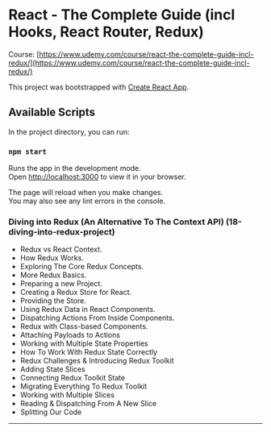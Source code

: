 # React - The Complete Guide (incl Hooks, React Router, Redux)
Course: [https://www.udemy.com/course/react-the-complete-guide-incl-redux/](https://www.udemy.com/course/react-the-complete-guide-incl-redux/)

This project was bootstrapped with [Create React App](https://github.com/facebook/create-react-app).

## Available Scripts

In the project directory, you can run:

### `npm start`

Runs the app in the development mode.\
Open [http://localhost:3000](http://localhost:3000) to view it in your browser.

The page will reload when you make changes.\
You may also see any lint errors in the console.

### Diving into Redux (An Alternative To The Context API) (18-diving-into-redux-project)
- Redux vs React Context.
- How Redux Works.
- Exploring The Core Redux Concepts.
- More Redux Basics.
- Preparing a new Project.
- Creating a Redux Store for React.
- Providing the Store.
- Using Redux Data in React Components.
- Dispatching Actions From Inside Components.
- Redux with Class-based Components.
- Attaching Payloads to Actions
- Working with Multiple State Properties
- How To Work With Redux State Correctly
- Redux Challenges & Introducing Redux Toolkit
- Adding State Slices
- Connecting Redux Toolkit State
- Migrating Everything To Redux Toolkit
- Working with Multiple Slices
- Reading & Dispatching From A New Slice
- Splitting Our Code
---
